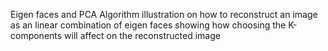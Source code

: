 Eigen faces and PCA Algorithm illustration on how to reconstruct an image as an linear combination of eigen faces showing how choosing the K-components will affect on the reconstructed image 

